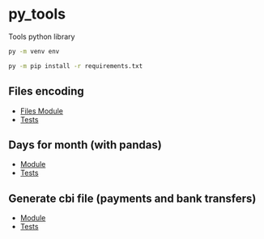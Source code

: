 # py_tools

Tools python library

```bash
py -m venv env

py -m pip install -r requirements.txt
```

## Files encoding

- [Files Module](library/files.py)
- [Tests](tests/test_files.py)

## Days for month (with pandas)

- [Module](library/pandas_days_for_month.py)
- [Tests](tests/test_pandas_days_for_month.py)

## Generate cbi file (payments and bank transfers)

- [Module](library/cbi.py)
- [Tests](tests/test_cbi.py)
